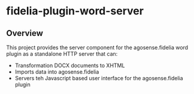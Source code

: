 # fidelia-plugin-word-server
## Overview
This project provides the server component for the agosense.fidelia word plugin as a standalone HTTP server that can:
* Transformation DOCX documents to XHTML
* Imports data into agosense.fidelia
* Servers teh Javascript based user interface for the agosense.fidelia plugin
